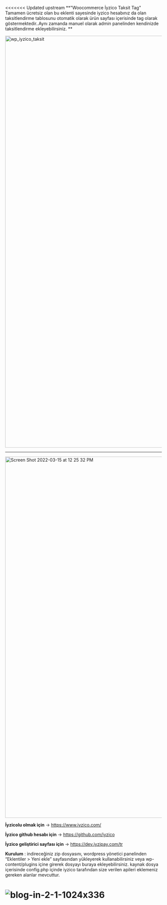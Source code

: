 <<<<<<< Updated upstream
**"Woocommerce İyzico Taksit Tag" 
Tamamen ücretsiz olan bu eklenti sayesinde iyzico hesabınız da olan  taksitlendirme tablosunu otomatik olarak ürün sayfası içerisinde tag olarak göstermektedir..Aynı zamanda manuel olarak admin panelinden kendinizde taksitlendirme ekleyebilirsiniz.
**

<img width="1326" alt="wp_iyzico_taksit" src="https://user-images.githubusercontent.com/101548542/158346846-04f3c157-99df-424f-a50d-21f89bb14a7c.png">

---------------------

<img width="1163" alt="Screen Shot 2022-03-15 at 12 25 32 PM" src="https://user-images.githubusercontent.com/101548542/158347223-5a551689-eb42-455b-8034-f5e443c78fc2.png">

**İyzicolu olmak için** -> https://www.iyzico.com/

**İyzico github hesabı için** -> https://github.com/iyzico

**İyzico geliştirici sayfası için** -> https://dev.iyzipay.com/tr

**Kurulum** : indireceğiniz zip dosyasını, wordpress yönetici panelinden “Eklentiler > Yeni ekle” sayfasından yükleyerek kullanabilirsiniz veya wp-content/plugins içine girerek dosyayı buraya ekleyebilirsiniz.
kaynak dosya içerisinde config.php içinde iyzico tarafından size verilen apileri eklemeniz gereken alanlar mevcuttur.

![blog-in-2-1-1024x336](https://user-images.githubusercontent.com/101548542/158347828-459b9374-e9f3-4030-af78-7647b04f0ee3.png)
=======
